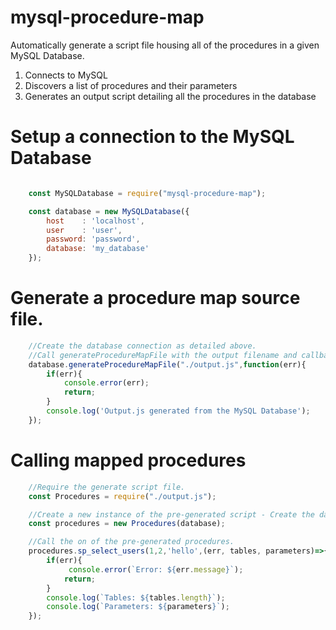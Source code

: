 # mysql-procedure-map

Automatically generate a script file housing all of the procedures in a given MySQL Database.

1. Connects to MySQL
2. Discovers a list of procedures and their parameters
3. Generates an output script detailing all the procedures in the database


# Setup a connection to the MySQL Database
```javascript

    const MySQLDatabase = require("mysql-procedure-map");

    const database = new MySQLDatabase({
        host    : 'localhost',
        user    : 'user',
        password: 'password',
        database: 'my_database'
    });
```

# Generate a procedure map source file.

```javascript
    //Create the database connection as detailed above.
    //Call generateProcedureMapFile with the output filename and callback function.
    database.generateProcedureMapFile("./output.js",function(err){
        if(err){
            console.error(err);
            return;
        }
        console.log('Output.js generated from the MySQL Database');
    });
```

# Calling mapped procedures

```javascript
    //Require the generate script file.
    const Procedures = require("./output.js");

    //Create a new instance of the pre-generated script - Create the database connection as detailed above and pass it into new Procedures(database).
    const procedures = new Procedures(database);

    //Call the on of the pre-generated procedures.
    procedures.sp_select_users(1,2,'hello',(err, tables, parameters)=>{
        if(err){
             console.error(`Error: ${err.message}`);
            return;
        }
        console.log(`Tables: ${tables.length}`);
        console.log(`Parameters: ${parameters}`);
    });

```